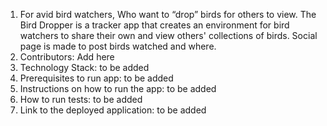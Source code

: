 1. For avid bird watchers, Who want to “drop” birds for others to view. The Bird Dropper is a tracker app that creates an environment for bird watchers to share their own and view others' collections of birds. Social page is made to post birds watched and where.
2. Contributors: Add here
3. Technology Stack: to be added
4. Prerequisites to run app: to be added
5. Instructions on how to run the app: to be added
6. How to run tests: to be added
7. Link to the deployed application: to be added
